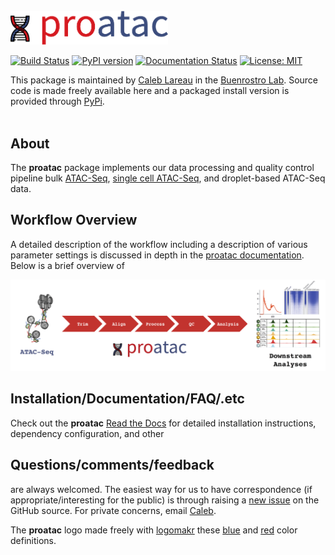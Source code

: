 <p align="left">
  <br><br><br>
  <img src="docs/content/media/logo.png" width="50%"/>
</p>

[![Build Status](https://travis-ci.org/buenrostrolab/proatac.svg?branch=master)](https://travis-ci.org/buenrostrolab/proatac)
[![PyPI version](https://badge.fury.io/py/proatac.svg)](https://badge.fury.io/py/proatac)
[![Documentation Status](https://readthedocs.org/projects/proatac/badge/?version=latest)](http://proatac.readthedocs.io/en/latest/?badge=latest)
[![License: MIT](https://img.shields.io/badge/License-MIT-blue.svg)](https://opensource.org/licenses/MIT)

This package is maintained by [Caleb Lareau](mailto:caleblareau@g.harvard.edu) in the
[Buenrostro Lab](https://buenrostrolab.com). Source code is made freely available here
and a packaged install version is provided through [PyPi](https://pypi.python.org/pypi/proatac/).
<br><br>

## About
The **proatac** package implements our data processing and quality control pipeline bulk
[ATAC-Seq](http://www.nature.com/nmeth/journal/v10/n12/full/nmeth.2688.html),
[single cell ATAC-Seq](http://www.nature.com/nature/journal/v523/n7561/full/nature14590.html),
and droplet-based ATAC-Seq data. 

## Workflow Overview

A detailed description of the workflow including a description of various parameter
settings is discussed in depth in the [proatac documentation](http://proatac.readthedocs.io).
Below is a brief overview of 

![proatac_overview](docs/content/media/overview.png)

## Installation/Documentation/FAQ/.etc

Check out the **proatac** [Read the Docs](http://proatac.readthedocs.io) for detailed
installation instructions, dependency configuration, and other 

## Questions/comments/feedback
are always welcomed. The easiest way for us to have correspondence (if appropriate/interesting
for the public) is through raising a [new issue](https://github.com/buenrostrolab/proatac/issues/new)
on the GitHub source. For private concerns, email [Caleb](mailto:caleblareau@g.harvard.edu). 

The **proatac** logo made freely with [logomakr](https://logomakr.com/) these
[blue](http://www.color-hex.com/color/3c4d7d) and [red](http://www.color-hex.com/color/d71920)
color definitions.
<br><br><br>
